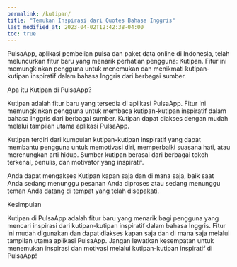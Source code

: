 ```yaml
---
permalink: /kutipan/
title: "Temukan Inspirasi dari Quotes Bahasa Inggris"
last_modified_at: 2023-04-02T12:42:38-04:00
toc: true
---
```


PulsaApp, aplikasi pembelian pulsa dan paket data online di Indonesia, telah meluncurkan fitur baru yang menarik perhatian pengguna: Kutipan. Fitur ini memungkinkan pengguna untuk menemukan dan menikmati kutipan-kutipan inspiratif dalam bahasa Inggris dari berbagai sumber.

Apa itu Kutipan di PulsaApp?

Kutipan adalah fitur baru yang tersedia di aplikasi PulsaApp. Fitur ini memungkinkan pengguna untuk membaca kutipan-kutipan inspiratif dalam bahasa Inggris dari berbagai sumber. Kutipan dapat diakses dengan mudah melalui tampilan utama aplikasi PulsaApp.

Kutipan terdiri dari kumpulan kutipan-kutipan inspiratif yang dapat membantu pengguna untuk memotivasi diri, memperbaiki suasana hati, atau merenungkan arti hidup. Sumber kutipan berasal dari berbagai tokoh terkenal, penulis, dan motivator yang inspiratif.

Anda dapat mengakses Kutipan kapan saja dan di mana saja, baik saat Anda sedang menunggu pesanan Anda diproses atau sedang menunggu teman Anda datang di tempat yang telah disepakati.

Kesimpulan

Kutipan di PulsaApp adalah fitur baru yang menarik bagi pengguna yang mencari inspirasi dari kutipan-kutipan inspiratif dalam bahasa Inggris. Fitur ini mudah digunakan dan dapat diakses kapan saja dan di mana saja melalui tampilan utama aplikasi PulsaApp. Jangan lewatkan kesempatan untuk menemukan inspirasi dan motivasi melalui kutipan-kutipan inspiratif di PulsaApp!